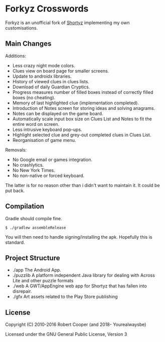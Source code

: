 # Forkyz Crosswords

Forkyz is an unofficial fork of [Shortyz](https://github.com/kebernet/shortyz/)
implementing my own customisations.

## Main Changes

Additions:

* Less crazy night mode colors.
* Clues view on board page for smaller screens.
* Update to androidx libraries.
* History of viewed clues in clues lists.
* Download of daily Guardian Cryptics.
* Progress measures number of filled boxes instead of correctly filled
  boxes (no cheating).
* Memory of last highlighted clue (implementation completed).
* Introduction of Notes screen for storing ideas and solving anagrams.
* Notes can be displayed on the game board.
* Automatically scale input box size on Clues List and Notes to fit the entire
  word on screen.
* Less intrusive keyboard pop-ups.
* Highlight selected clue and grey-out completed clues in Clues List.
* Reorganisation of game menu.

Removals:

* No Google email or games integration.
* No crashlytics.
* No New York Times.
* No non-native or forced keyboard.

The latter is for no reason other than i didn't want to maintain it. It could
be put back.

## Compilation

Gradle should compile fine.

    $ ./gradlew assembleRelease

You will then need to handle signing/installing the apk. Hopefully this is standard.

## Project Structure

  * ./app The Android App.
  * ./puzzlib A platform independent Java library for dealing with Across Lite and other puzzle formats
  * ./web A GWT/AppEngine web app for Shortyz that has fallen into disrepair.
  * ./gfx Art assets related to the Play Store publishing

License
-------

Copyright (C) 2010-2016 Robert Cooper (and 2018- Yourealwaysbe)

Licensed under the GNU General Public License, Version 3
